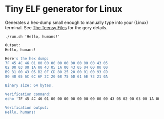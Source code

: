 # Tiny ELF generator for Linux

Generates a hex-dump small enough to manually type into your (Linux) terminal.
See [The Teensy Files](http://www.muppetlabs.com/~breadbox/software/tiny/) for the gory details.

`./run.sh 'Hello, humans!'`

``` sh
Output:
Hello, humans!

Here's the hex dump:
7F 45 4C 46 01 00 00 00 00 00 00 00 00 00 43 05
02 00 03 00 1A 00 43 05 1A 00 43 05 04 00 00 00
B9 31 00 43 05 B2 0F CD 80 25 20 00 01 00 93 CD
80 48 65 6C 6C 6F 2C 20 68 75 6D 61 6E 73 21 0A

Binary size: 64 bytes.

Verification command:
echo '7F 45 4C 46 01 00 00 00 00 00 00 00 00 00 43 05 02 00 03 00 1A 00 43 05 1A 00 43 05 04 00 00 00 B9 31 00 43 05 B2 0F CD 80 25 20 00 01 00 93 CD 80 48 65 6C 6C 6F 2C 20 68 75 6D 61 6E 73 21 0A ' | xxd -r -p > /tmp/tiny && chmod +x /tmp/tiny && /tmp/tiny

Verification output:
Hello, humans!
```
